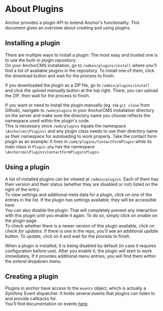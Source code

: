 # About Plugins
Anchor provides a plugin API to extend Anchor's functionality. This document gives an overview about creating and using plugins.

## Installing a plugin
There are multiple ways to install a plugin: The most easy and trusted one is to use the built-in plugin repository.  
On your AnchorCMS installation, go to `/admin/plugins/install` where you'll find a list of available plugins in the repository. To install one of them, click the download button and wait for the process to finish.  

If you downloaded the plugin as a ZIP file, go to `/admin/plugins/install` and click the *upload manually* button at the top right. There, you can upload the ZIP, then wait for the process to finish.

If you want or need to install the plugin manually (eg. via `git clone` from Github), navigate to `/web/plugins` in your AnchorCMS installation directory on the server and make sure the directory name you choose reflects the namespace used within the plugin's code.  
This is necessary since `/web/plugins` equals the namespace `\Anchorcms\Plugins\` and any plugin class needs to use their directory name as their namespace for autoloading to work properly. Take the contact form plugin as an example: It lives in `/web/plugins/ContactFormPlugin` while its main class in `Plugin.php` has the namespace `\Anchorcms\Plugins\ContactFormPlugin\Plugin`.

## Using a plugin
A list of installed plugins can be viewed at `/admin/plugins`. Each of them has their version and their status (whether they are disabled or not) listed on the right of the entry.  
To view settings and additional meta data for a plugin, click on one of the entries in the list. If the plugin has settings available, they will be accessible here.  
You can also disable the plugin: That will completely prevent any interaction with this plugin until you enable it again. To do so, simply click on *enable* on the plugin page.  
To check whether there is a newer version of this plugin available, click on *check for updates*. If there is one in the repo, you'll see an additional *update* button. To update, click on it and wait for the process to finish.

When a plugin is installed, it is being disabled by default (in case it requires configuration before use). After you enable it, the plugin will start to work immediately. If it provides additional menu entries, you will find them within the *extend* dropdown menu.

## Creating a plugin
Plugins in anchor have access to the `events` object, which is actually a Symfony Event dispatcher. It holds several events that plugins can listen to and provide callbacks for.  
You'll find documentation on events [here](events/index.md).    
